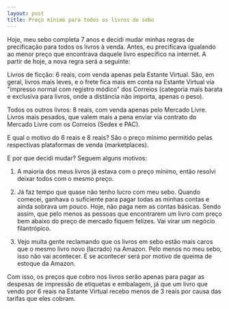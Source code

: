 ```yaml
---
layout: post
title: Preço mínimo para todos os livros do sebo
---
```


Hoje, meu sebo completa 7 anos e decidi mudar minhas regras de precificação para todos os livros à venda. Antes, eu precificava igualando ao menor preço que encontrava daquele livro específico na internet. A partir de hoje, a nova regra será a seguinte:

Livros de ficção: 6 reais, com venda apenas pela Estante Virtual. São, em geral, livros mais leves, e o frete fica mais em conta na Estante Virtual via "impresso normal com registro módico" dos Correios (categoria mais barata e exclusiva para livros, onde a distância não importa, apenas o peso).

Todos os outros livros: 8 reais, com venda apenas pelo Mercado Livre. Livros mais pesados, que valem mais a pena enviar via contrato do Mercado Livre com os Correios (Sedex e PAC).

E qual o motivo do 6 reais e 8 reais? São o preço mínimo permitido pelas respectivas plataformas de venda (marketplaces).

E por que decidi mudar? Seguem alguns motivos:

1. A maioria dos meus livros já estava com o preço mínimo, então resolvi deixar todos com o mesmo preço.

2. Já faz tempo que quase não tenho lucro com meu sebo. Quando comecei, ganhava o suficiente para pagar todas as minhas contas e ainda sobrava um pouco. Hoje, não paga nem as contas básicas. Sendo assim, que pelo menos as pessoas que encontrarem um livro com preço bem abaixo do preço de mercado fiquem felizes. Vai virar um negócio filantrópico.

3. Vejo muita gente reclamando que os livros em sebo estão mais caros que o mesmo livro novo (lacrado) na Amazon. Pelo menos no meu sebo, isso não vai acontecer. E se acontecer será por motivo de queima de estoque da Amazon.

Com isso, os preços que cobro nos livros serão apenas para pagar as despesas de impressão de etiquetas e embalagem, já que um livro que vendo por 6 reais na Estante Virtual recebo menos de 3 reais por causa das tarifas que eles cobram.
